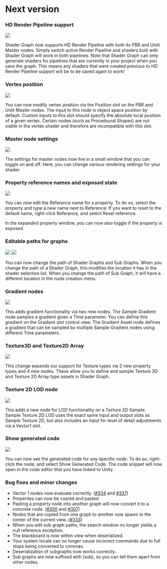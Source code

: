 # Next version

### HD Render Pipeline support

![](.data/hd_render_pipeline.png)

Shader Graph now supports HD Render Pipeline with both its PBR and Unlit Master nodes. Simply switch active Render Pipeline and shaders built with Shader Graph will work in both pipelines. Note that Shader Graph can only generate shaders for pipelines that are currently in your project when you save the graph. This means any shaders that were created previous to HD Render Pipeline support will be to be saved again to work! 

### Vertex position

![](.data/vertex_position.png)

You can now modify vertex position via the Position slot on the PBR and Unlit Master nodes. The input to this node is object space position by default. Custom inputs to this slot should specify the absolute local position of a given vertex. Certain nodes (such as Procedsural Shapes) are not viable in the vertex shader and therefore are incompatible with this slot. 

### Master node settings

![](.data/menu_settings.png)

The settings for master nodes now live in a small window that you can toggle on and off. Here, you can change various rendering settings for your shader.

### Property reference names and exposed state

![](.data/editable_property_references.gif)

You can now edit the Reference name for a property. To do so, select the property and type a new name next to Reference. If you want to reset to the default name, right-click Reference, and select Reset reference. 

In the expanded property window, you can now also toggle if the property is exposed.

### Editable paths for graphs

![](.data/change_path.gif)
![](.data/use_path.gif)

You can now change the path of Shader Graphs and Sub Graphs. When you change the path of a Shader Graph, this modifies the location it has in the shader selection list. When you change the path of Sub Graph, it will have a different location in the node creation menu.


### Gradient nodes

![](.data/gradient_node.png)

This adds gradient functionality via two new nodes. The Sample Gradient node samples a gradient given a Time parameter. You can define this gradient on the Gradient slot control view. The Gradient Asset node defines a gradient that can be sampled by multiple Sample Gradient nodes using different Time parameters.

### Texture3D and Texture2D Array

![](.data/texture_nodes.png)

This change expands our support for Texture types via 2 new property types and 4 new nodes. These allow you to define and sample Texture 3D and Texture 2D Array type assets in Shader Graph.

### Texture 2D LOD node

![](.data/texture_2d_lod_node.png)

This adds a new node for LOD functionality on a Texture 2D Sample. Sample Texture 2D LOD uses the exact same input and output slots as Sample Texture 2D, but also includes an input for level of detail adjustments via a Vector1 slot. 

### Show generated code

![](.data/show_generated_code.gif)

You can now see the generated code for any specific node. To do so, right-click the node, and select Show Generated Code. The code snippet will now open in the code editor that you have linked to Unity.


### Bug fixes and minor changes

- Vector 1 nodes now evaluate correctly. ([#334](https://github.com/Unity-Technologies/ShaderGraph/issues/334) and [#337](https://github.com/Unity-Technologies/ShaderGraph/issues/337))
- Properties can now be copied and pasted.
- Pasting a property node into another graph will now convert it to a concrete node. ([#300](https://github.com/Unity-Technologies/ShaderGraph/issues/300) and [#307](https://github.com/Unity-Technologies/ShaderGraph/pull/307))
- Nodes that are copied from one graph to another now spawn in the center of the current view. ([#333](https://github.com/Unity-Technologies/ShaderGraph/issues/333))
- When you edit sub graph paths, the search window no longer yields a null reference exception.
- The blackboard is now within view when deserialized.
- Your system locale can no longer cause incorrect commands due to full stops being converted to commas.
- Deserialization of subgraphs now works correctly.
- Sub graphs are now suffixed with (sub), so you can tell them apart from other nodes.